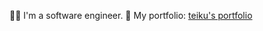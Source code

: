 🧑‍💻 I'm a software engineer.
🌟 My portfolio: [teiku's portfolio](https://teiku655.github.io/)

<!---
teiku655/teiku655 is a ✨ special ✨ repository because its `README.md` (this file) appears on your GitHub profile.
You can click the Preview link to take a look at your changes.
--->
